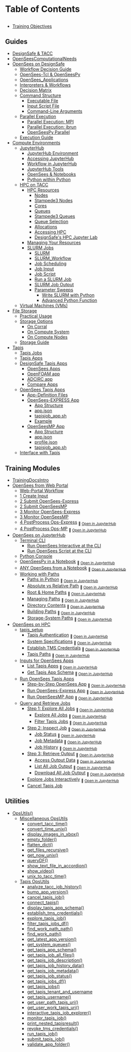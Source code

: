 # Table of Contents

## 
- [Training Objectives](Docs_MD/Oview_TrainingObjectives.md)

## Guides
- [DesignSafe & TACC](Docs_MD/Oview_DesignSafeOnTACC.md)
- [OpenSeesComputationalNeeds](Docs_MD/OpenSeesComputationalNeeds.md)
- [OpenSees on DesignSafe](Docs_MD/OpenSees_AndDesignSafe.md)
  - [Workflow Decision Guide](Docs_MD/Oview_WorkflowArchitectureGuide.md)
  - [OpenSees-Tcl & OpenSeesPy](Docs_MD/OpenSees_Interpreters.md)
  - [OpenSees_Applications](Docs_MD/OpenSees_Applications.md)
  - [Interpreters & Workflows](Docs_MD/OpenSees_Workflows.md)
  - [Decision Matrix](Docs_MD/OpenSees_DecisionMatrixOpsDS.md)
  - [Command Structure](Docs_MD/Ops_CommandStrux.md)
    - [Executable File](Docs_MD/Ops_CommandStrux_1_ExecutableFile.md)
    - [Input Script File](Docs_MD/Ops_CommandStrux_2_ScriptFile.md)
    - [Command-Line Arguments](Docs_MD/Ops_CommandStrux_3_CommandLineArgs.md)
  - [Parallel Execution](Docs_MD/Ops_ParallelExec.md)
    - [Parallel Execution: MPI](Docs_MD/Ops_ParallelExec_MPI.md)
    - [Parallel Execution: ibrun](Docs_MD/Ops_ParallelExec_Ibrun.md)
    - [OpenSeesPy Parallel](Docs_MD/Ops_ParallelExec_python.md)
  - [Execution Guide](Docs_MD/Ops_ExecGuide.md)
- [Compute Environments](Docs_MD/ComputeEnvironments.md)
  - [JupyterHub](Docs_MD/ComputeEnv_JupyterHubContainers.md)
    - [JupyterHub Environment](Docs_MD/JupyterHub_Intro.md)
    - [Accessing JupyterHub](Docs_MD/AccessJupyter.md)
    - [Workflow in JupyterHub](Docs_MD/JupyterHub_Workflow.md)
    - [JupyterHub Tools](Docs_MD/JupyterHub_Tools.md)
    - [OpenSees & Notebooks](Docs_MD/RunOpsInDS_JupyterNotebook.md)
    - [Python within Python](Docs_MD/RunOpsInDS_PythonWithinPython.md)
  - [HPC on TACC](Docs_MD/ComputeEnv_HPC.md)
    - [HPC Resources](Docs_MD/HPC_Intro.md)
      - [Nodes](Docs_MD/HPC_Node.md)
      - [Stampede3 Nodes](Docs_MD/HPC_NodeStampede3.md)
      - [Cores](Docs_MD/HPC_Core.md)
      - [Queues](Docs_MD/HPC_Queue.md)
      - [Stampede3 Queues](Docs_MD/HPC_QueueStampede3.md)
      - [Queue Selection](Docs_MD/HPC_QueueSelexn.md)
      - [Allocations](Docs_MD/HPC_allocations.md)
      - [Accessing HPC](Docs_MD/HPCenv_Access.md)
      - [DesignSafe's HPC Jupyter Lab](Docs_MD/HPCenv_HPCjupyter.md)
    - [Managing Your Resources](Docs_MD/HPC_manageResources.md)
    - [SLURM Jobs](Docs_MD/SLURM_TACCjobs.md)
      - [SLURM](Docs_MD/SLURM_Intro.md)
      - [SLURM_Workflow](Docs_MD/SLURM_Workflow.md)
      - [Job Scheduling](Docs_MD/SLURM_Scheduling.md)
      - [Job Input](Docs_MD/SLURM_Input.md)
      - [Job Script](Docs_MD/SLURM_Script.md)
      - [Run a SLURM Job](Docs_MD/SLURM_Run.md)
      - [SLURM Job Output](Docs_MD/SLURM_OutErrFiles.md)
      - [Parameter Sweeps](Docs_MD/SLURMmanual_ParameterSweep.md)
        - [Write SLURM with Python](Docs_MD/SLURMmanual_PythonFunction.md)
        - [Advanced Python Function](Docs_MD/SLURMmanual_PythonFunction2.md)
  - [Virtual Machines (VMs)](Docs_MD/ComputeEnv_VirtualMachines.md)
- [File Storage](Docs_MD/FileStorage_a_Concepts.md)
  - [Practical Usage](Docs_MD/FileStorage_b_PracticalUsage.md)
  - [Storage Options](Docs_MD/FileStorage_0_options.md)
    - [On Corral](Docs_MD/FileStorage_1_corral.md)
    - [On Compute System](Docs_MD/FileStorage_2_compsys.md)
    - [On Compute Nodes](Docs_MD/FileStorage_3_compnode.md)
  - [Storage Guide](Docs_MD/FileStorage_c_Guide.md)
- [Tapis](Docs_MD/tapis_intro.md)
  - [Tapis Jobs](Docs_MD/tapis_jobs.md)
  - [Tapis Apps](Docs_MD/tapis_apps.md)
  - [DesignSafe Tapis Apps](Docs_MD/DSapps.md)
    - [OpenSees Apps](Docs_MD/DSapps_OpenSees.md)
    - [OpenFOAM app](Docs_MD/DSapps_OpenFOAM.md)
    - [ADCIRC app](Docs_MD/DSapps_ADCIRC.md)
    - [Compare Apps](Docs_MD/DSapps_Compare.md)
  - [OpenSees Tapis Apps](Docs_MD/OpsApps_Overview.md)
    - [App-Definition Files](Docs_MD/tapis_app_def_files.md)
    - [OpenSees-EXPRESS App](Docs_MD/OpsApps_Express.md)
      - [App Structure](Docs_MD/OpsApps_Express_fileStrux.md)
      - [app.json](Docs_MD/OpsApps_Express_app_json.md)
      - [tapisjob_app.sh](Docs_MD/OpsApps_Express_app_sh.md)
      - [Example](Docs_MD/OpsApps_Express_example.md)
    - [OpenSeesMP App](Docs_MD/OpsApps_MPs3.md)
      - [App Structure](Docs_MD/OpsApps_MPs3_fileStrux.md)
      - [app.json](Docs_MD/OpsApps_MPs3_app_json.md)
      - [profile.json](Docs_MD/OpsApps_MPs3_profile_json.md)
      - [tapisjob_app.sh](Docs_MD/OpsApps_MPs3_tapisjob_app_sh.md)
  - [Interface with Tapis](Docs_MD/tapis_interfacing.md)

## Training Modules
- [TrainingDocsIntro](Docs_MD/TrainingDocsIntro.md)
- [OpenSees from Web Portal](Docs_MD/WebPortal_Overview.md)
  - [Web-Portal Workflow](Docs_MD/WebPortal_Overview_Workflow.md)
  - [1 Create Input](Docs_MD/WebPortal_1_CreateInput.md)
  - [2 Submit OpenSees-Express](Docs_MD/WebPortal_2_SubmitJob_OpenSeesExpress.md)
  - [2 Submit OpenSeesMP](Docs_MD/WebPortal_2_SubmitJob_OpenSeesMP.md)
  - [3 Monitor OpenSees-Express](Docs_MD/WebPortal_3_MonitorJob_OpenSeesExpress.md)
  - [3 Monitor OpenSeesMP](Docs_MD/WebPortal_3_MonitorJob_OpenSeesMP.md)
  - [4 PostProcess Ops-Express](Jupyter_Notebooks/webPortal_4_PostProcess_OpenSeesExpress.ipynb)
      <sub>📂 <a href='https://jupyter.designsafe-ci.org/hub/user-redirect/tree/CommunityData/OpenSees/TrainingMaterial/training-OpenSees-on-DesignSafe/Jupyter_Notebooks/webPortal_4_PostProcess_OpenSeesExpress.ipynb' target='_blank'>Open in JupyterHub</a></sub>
  - [4 PostProcess Ops-MP](Jupyter_Notebooks/webPortal_4_PostProcess_OpenSeesMP.ipynb)
      <sub>📂 <a href='https://jupyter.designsafe-ci.org/hub/user-redirect/tree/CommunityData/OpenSees/TrainingMaterial/training-OpenSees-on-DesignSafe/Jupyter_Notebooks/webPortal_4_PostProcess_OpenSeesMP.ipynb' target='_blank'>Open in JupyterHub</a></sub>
- [OpenSees on JupyterHub](Docs_MD/RunOpsInDS_JupyterHub_intro.md)
  - [Terminal CLI](Docs_MD/CLI.md)
    - [Run OpenSees Interactive at the CLI](Docs_MD/RunOpenSees_CLI_interactive.md)
    - [Run OpenSees Script at the CLI](Docs_MD/RunOpenSees_CLI_script.md)
  - [Python Console](Docs_MD/RunOpsInDS_Console.md)
  - [OpenSeesPy in a Notebook](Jupyter_Notebooks/runOps_Ex1a.py.Canti2D.Push.ipynb)
      <sub>📂 <a href='https://jupyter.designsafe-ci.org/hub/user-redirect/tree/CommunityData/OpenSees/TrainingMaterial/training-OpenSees-on-DesignSafe/Jupyter_Notebooks/runOps_Ex1a.py.Canti2D.Push.ipynb' target='_blank'>Open in JupyterHub</a></sub>
  - [ANY OpenSees from a Notebook](Jupyter_Notebooks/runOps_RunAnyOpenSeesInPython.ipynb)
      <sub>📂 <a href='https://jupyter.designsafe-ci.org/hub/user-redirect/tree/CommunityData/OpenSees/TrainingMaterial/training-OpenSees-on-DesignSafe/Jupyter_Notebooks/runOps_RunAnyOpenSeesInPython.ipynb' target='_blank'>Open in JupyterHub</a></sub>
  - [Working with Paths](Docs_MD/Paths_Overview.md)
    - [Paths in Python](Jupyter_Notebooks/paths_InPython.ipynb)
      <sub>📂 <a href='https://jupyter.designsafe-ci.org/hub/user-redirect/tree/CommunityData/OpenSees/TrainingMaterial/training-OpenSees-on-DesignSafe/Jupyter_Notebooks/paths_InPython.ipynb' target='_blank'>Open in JupyterHub</a></sub>
    - [Absolute vs Relative Path](Jupyter_Notebooks/paths_InPython_AbsVsRelative.ipynb)
      <sub>📂 <a href='https://jupyter.designsafe-ci.org/hub/user-redirect/tree/CommunityData/OpenSees/TrainingMaterial/training-OpenSees-on-DesignSafe/Jupyter_Notebooks/paths_InPython_AbsVsRelative.ipynb' target='_blank'>Open in JupyterHub</a></sub>
    - [Root & Home Paths](Jupyter_Notebooks/paths_InPython_RootAndHome.ipynb)
      <sub>📂 <a href='https://jupyter.designsafe-ci.org/hub/user-redirect/tree/CommunityData/OpenSees/TrainingMaterial/training-OpenSees-on-DesignSafe/Jupyter_Notebooks/paths_InPython_RootAndHome.ipynb' target='_blank'>Open in JupyterHub</a></sub>
    - [Managing Paths](Jupyter_Notebooks/paths_InPython_Manage.ipynb)
      <sub>📂 <a href='https://jupyter.designsafe-ci.org/hub/user-redirect/tree/CommunityData/OpenSees/TrainingMaterial/training-OpenSees-on-DesignSafe/Jupyter_Notebooks/paths_InPython_Manage.ipynb' target='_blank'>Open in JupyterHub</a></sub>
    - [Directory Contents](Jupyter_Notebooks/paths_InPython_Contents.ipynb)
      <sub>📂 <a href='https://jupyter.designsafe-ci.org/hub/user-redirect/tree/CommunityData/OpenSees/TrainingMaterial/training-OpenSees-on-DesignSafe/Jupyter_Notebooks/paths_InPython_Contents.ipynb' target='_blank'>Open in JupyterHub</a></sub>
    - [Building Paths](Jupyter_Notebooks/paths_InPython_BuildPath.ipynb)
      <sub>📂 <a href='https://jupyter.designsafe-ci.org/hub/user-redirect/tree/CommunityData/OpenSees/TrainingMaterial/training-OpenSees-on-DesignSafe/Jupyter_Notebooks/paths_InPython_BuildPath.ipynb' target='_blank'>Open in JupyterHub</a></sub>
    - [Storage-System Paths](Jupyter_Notebooks/paths_StorageSystems.ipynb)
      <sub>📂 <a href='https://jupyter.designsafe-ci.org/hub/user-redirect/tree/CommunityData/OpenSees/TrainingMaterial/training-OpenSees-on-DesignSafe/Jupyter_Notebooks/paths_StorageSystems.ipynb' target='_blank'>Open in JupyterHub</a></sub>
- [OpenSees on HPC](Docs_MD/RunOpsInDS_HPCviaJupyterHub.md)
  - [tapis_setup](Docs_MD/tapis_setup.md)
    - [Tapis Authentication](Jupyter_Notebooks/tapisConnect_connectToTapis.ipynb)
      <sub>📂 <a href='https://jupyter.designsafe-ci.org/hub/user-redirect/tree/CommunityData/OpenSees/TrainingMaterial/training-OpenSees-on-DesignSafe/Jupyter_Notebooks/tapisConnect_connectToTapis.ipynb' target='_blank'>Open in JupyterHub</a></sub>
    - [System Specifications](Jupyter_Notebooks/tapisConnect_getSystemSpecs.ipynb)
      <sub>📂 <a href='https://jupyter.designsafe-ci.org/hub/user-redirect/tree/CommunityData/OpenSees/TrainingMaterial/training-OpenSees-on-DesignSafe/Jupyter_Notebooks/tapisConnect_getSystemSpecs.ipynb' target='_blank'>Open in JupyterHub</a></sub>
    - [Establish TMS Credentials](Jupyter_Notebooks/tapisConnect_establishSystemCredentials.ipynb)
      <sub>📂 <a href='https://jupyter.designsafe-ci.org/hub/user-redirect/tree/CommunityData/OpenSees/TrainingMaterial/training-OpenSees-on-DesignSafe/Jupyter_Notebooks/tapisConnect_establishSystemCredentials.ipynb' target='_blank'>Open in JupyterHub</a></sub>
    - [Tapis Paths](Jupyter_Notebooks/tapisConnect_tapisPaths.ipynb)
      <sub>📂 <a href='https://jupyter.designsafe-ci.org/hub/user-redirect/tree/CommunityData/OpenSees/TrainingMaterial/training-OpenSees-on-DesignSafe/Jupyter_Notebooks/tapisConnect_tapisPaths.ipynb' target='_blank'>Open in JupyterHub</a></sub>
  - [Inputs for OpenSees Apps](Docs_MD/tapis_OpenSeesApps_input.md)
    - [List Tapis Apps](Jupyter_Notebooks/tapis_getApps_List.ipynb)
      <sub>📂 <a href='https://jupyter.designsafe-ci.org/hub/user-redirect/tree/CommunityData/OpenSees/TrainingMaterial/training-OpenSees-on-DesignSafe/Jupyter_Notebooks/tapis_getApps_List.ipynb' target='_blank'>Open in JupyterHub</a></sub>
    - [Get Tapis App Schema](Jupyter_Notebooks/tapis_getApps_Schema.ipynb)
      <sub>📂 <a href='https://jupyter.designsafe-ci.org/hub/user-redirect/tree/CommunityData/OpenSees/TrainingMaterial/training-OpenSees-on-DesignSafe/Jupyter_Notebooks/tapis_getApps_Schema.ipynb' target='_blank'>Open in JupyterHub</a></sub>
  - [Run OpenSees Tapis Apps](Docs_MD/tapis_OpenSeesApps.md)
    - [Step-by-Step OpenSees App](Jupyter_Notebooks/tapis_submitJob_DSapp_OpenSees_Detailed.ipynb)
      <sub>📂 <a href='https://jupyter.designsafe-ci.org/hub/user-redirect/tree/CommunityData/OpenSees/TrainingMaterial/training-OpenSees-on-DesignSafe/Jupyter_Notebooks/tapis_submitJob_DSapp_OpenSees_Detailed.ipynb' target='_blank'>Open in JupyterHub</a></sub>
    - [Run OpenSees-Express App](Jupyter_Notebooks/tapis_submitJob_DSapp_OpenSees_Compact_OpsExpress.ipynb)
      <sub>📂 <a href='https://jupyter.designsafe-ci.org/hub/user-redirect/tree/CommunityData/OpenSees/TrainingMaterial/training-OpenSees-on-DesignSafe/Jupyter_Notebooks/tapis_submitJob_DSapp_OpenSees_Compact_OpsExpress.ipynb' target='_blank'>Open in JupyterHub</a></sub>
    - [Run OpenSeesMP App](Jupyter_Notebooks/tapis_submitJob_DSapp_OpenSees_Compact_OpsMP.ipynb)
      <sub>📂 <a href='https://jupyter.designsafe-ci.org/hub/user-redirect/tree/CommunityData/OpenSees/TrainingMaterial/training-OpenSees-on-DesignSafe/Jupyter_Notebooks/tapis_submitJob_DSapp_OpenSees_Compact_OpsMP.ipynb' target='_blank'>Open in JupyterHub</a></sub>
  - [Query and Retrieve Jobs](Docs_MD/tapis_queryJobs.md)
    - [Step 1: Explore All Jobs](Jupyter_Notebooks/tapis_queryJobs_ExploreAllJobs.ipynb)
      <sub>📂 <a href='https://jupyter.designsafe-ci.org/hub/user-redirect/tree/CommunityData/OpenSees/TrainingMaterial/training-OpenSees-on-DesignSafe/Jupyter_Notebooks/tapis_queryJobs_ExploreAllJobs.ipynb' target='_blank'>Open in JupyterHub</a></sub>
      - [Explore All Jobs](Jupyter_Notebooks/tapis_getJobList_AllJobs.ipynb)
      <sub>📂 <a href='https://jupyter.designsafe-ci.org/hub/user-redirect/tree/CommunityData/OpenSees/TrainingMaterial/training-OpenSees-on-DesignSafe/Jupyter_Notebooks/tapis_getJobList_AllJobs.ipynb' target='_blank'>Open in JupyterHub</a></sub>
      - [Filter Tapis Jobs](Jupyter_Notebooks/tapis_getJobList_FilterJobs.ipynb)
      <sub>📂 <a href='https://jupyter.designsafe-ci.org/hub/user-redirect/tree/CommunityData/OpenSees/TrainingMaterial/training-OpenSees-on-DesignSafe/Jupyter_Notebooks/tapis_getJobList_FilterJobs.ipynb' target='_blank'>Open in JupyterHub</a></sub>
    - [Step 2: Inspect Job](Jupyter_Notebooks/tapis_queryJobs_InspectJob.ipynb)
      <sub>📂 <a href='https://jupyter.designsafe-ci.org/hub/user-redirect/tree/CommunityData/OpenSees/TrainingMaterial/training-OpenSees-on-DesignSafe/Jupyter_Notebooks/tapis_queryJobs_InspectJob.ipynb' target='_blank'>Open in JupyterHub</a></sub>
      - [Job Status](Jupyter_Notebooks/tapis_getJobMeta_JobStatus.ipynb)
      <sub>📂 <a href='https://jupyter.designsafe-ci.org/hub/user-redirect/tree/CommunityData/OpenSees/TrainingMaterial/training-OpenSees-on-DesignSafe/Jupyter_Notebooks/tapis_getJobMeta_JobStatus.ipynb' target='_blank'>Open in JupyterHub</a></sub>
      - [Job Metadata](Jupyter_Notebooks/tapis_getJobMeta_JobMetaData.ipynb)
      <sub>📂 <a href='https://jupyter.designsafe-ci.org/hub/user-redirect/tree/CommunityData/OpenSees/TrainingMaterial/training-OpenSees-on-DesignSafe/Jupyter_Notebooks/tapis_getJobMeta_JobMetaData.ipynb' target='_blank'>Open in JupyterHub</a></sub>
      - [Job History](Jupyter_Notebooks/tapis_getJobMeta_JobHistoryData.ipynb)
      <sub>📂 <a href='https://jupyter.designsafe-ci.org/hub/user-redirect/tree/CommunityData/OpenSees/TrainingMaterial/training-OpenSees-on-DesignSafe/Jupyter_Notebooks/tapis_getJobMeta_JobHistoryData.ipynb' target='_blank'>Open in JupyterHub</a></sub>
    - [Step 3: Retrieve Output](Jupyter_Notebooks/tapis_queryJobs_RetrieveOutput.ipynb)
      <sub>📂 <a href='https://jupyter.designsafe-ci.org/hub/user-redirect/tree/CommunityData/OpenSees/TrainingMaterial/training-OpenSees-on-DesignSafe/Jupyter_Notebooks/tapis_queryJobs_RetrieveOutput.ipynb' target='_blank'>Open in JupyterHub</a></sub>
      - [Access Output Data](Jupyter_Notebooks/tapis_getJobOutData_AccessData.ipynb)
      <sub>📂 <a href='https://jupyter.designsafe-ci.org/hub/user-redirect/tree/CommunityData/OpenSees/TrainingMaterial/training-OpenSees-on-DesignSafe/Jupyter_Notebooks/tapis_getJobOutData_AccessData.ipynb' target='_blank'>Open in JupyterHub</a></sub>
      - [List All Job Output](Jupyter_Notebooks/tapis_getJobOutData_OutputFiles_Metadata.ipynb)
      <sub>📂 <a href='https://jupyter.designsafe-ci.org/hub/user-redirect/tree/CommunityData/OpenSees/TrainingMaterial/training-OpenSees-on-DesignSafe/Jupyter_Notebooks/tapis_getJobOutData_OutputFiles_Metadata.ipynb' target='_blank'>Open in JupyterHub</a></sub>
      - [Download All Job Output](Jupyter_Notebooks/tapis_getJobOutData_OutputFiles_Download.ipynb)
      <sub>📂 <a href='https://jupyter.designsafe-ci.org/hub/user-redirect/tree/CommunityData/OpenSees/TrainingMaterial/training-OpenSees-on-DesignSafe/Jupyter_Notebooks/tapis_getJobOutData_OutputFiles_Download.ipynb' target='_blank'>Open in JupyterHub</a></sub>
    - [Explore Jobs Interactively](Jupyter_Notebooks/tapis_getJobList_ExploreJobsInteractive.ipynb)
      <sub>📂 <a href='https://jupyter.designsafe-ci.org/hub/user-redirect/tree/CommunityData/OpenSees/TrainingMaterial/training-OpenSees-on-DesignSafe/Jupyter_Notebooks/tapis_getJobList_ExploreJobsInteractive.ipynb' target='_blank'>Open in JupyterHub</a></sub>
    - [Cancel Tapis Job](Docs_MD/tapis_cancelJob.md)

## Utilities
- [OpsUtils()](OpsUtils_Docs/Misc/OpsUtils_Intro.md)
  - [Miscellaneous OpsUtils](OpsUtils_Docs/Misc/OpsUtils_Misc.md)
    - [convert_tacc_time()](OpsUtils_Docs/Misc/convert_tacc_time.md)
    - [convert_time_unix()](OpsUtils_Docs/Misc/convert_time_unix.md)
    - [display_images_in_xbox()](OpsUtils_Docs/Misc/display_images_in_xbox.md)
    - [empty_folder()](OpsUtils_Docs/Misc/empty_folder.md)
    - [flatten_dict()](OpsUtils_Docs/Misc/flatten_dict.md)
    - [get_files_recursive()](OpsUtils_Docs/Misc/get_files_recursive.md)
    - [get_now_unix()](OpsUtils_Docs/Misc/get_now_unix.md)
    - [queryDF()](OpsUtils_Docs/Misc/queryDF.md)
    - [show_text_file_in_accordion()](OpsUtils_Docs/Misc/show_text_file_in_accordion.md)
    - [show_video()](OpsUtils_Docs/Misc/show_video.md)
    - [unix_to_tacc_time()](OpsUtils_Docs/Misc/unix_to_tacc_time.md)
  - [Tapis OpsUtils](OpsUtils_Docs/Tapis/OpsUtils_Tapis.md)
    - [analyze_tacc_job_history()](OpsUtils_Docs/Tapis/analyze_tacc_job_history.md)
    - [bump_app_version()](OpsUtils_Docs/Tapis/bump_app_version.md)
    - [cancel_tapis_job()](OpsUtils_Docs/Tapis/cancel_tapis_job.md)
    - [connect_tapis()](OpsUtils_Docs/Tapis/connect_tapis.md)
    - [display_tapis_app_schema()](OpsUtils_Docs/Tapis/display_tapis_app_schema.md)
    - [establish_tms_credentials()](OpsUtils_Docs/Tapis/establish_tms_credentials.md)
    - [explore_tapis_job()](OpsUtils_Docs/Tapis/explore_tapis_job.md)
    - [filter_tapis_jobs_df()](OpsUtils_Docs/Tapis/filter_tapis_jobs_df.md)
    - [find_work_path_path()](OpsUtils_Docs/Tapis/find_work_path_path.md)
    - [find_work_path()](OpsUtils_Docs/Tapis/find_work_path.md)
    - [get_latest_app_version()](OpsUtils_Docs/Tapis/get_latest_app_version.md)
    - [get_system_queues()](OpsUtils_Docs/Tapis/get_system_queues.md)
    - [get_tapis_app_schema()](OpsUtils_Docs/Tapis/get_tapis_app_schema.md)
    - [get_tapis_job_all_files()](OpsUtils_Docs/Tapis/get_tapis_job_all_files.md)
    - [get_tapis_job_description()](OpsUtils_Docs/Tapis/get_tapis_job_description.md)
    - [get_tapis_job_history_data()](OpsUtils_Docs/Tapis/get_tapis_job_history_data.md)
    - [get_tapis_job_metadata()](OpsUtils_Docs/Tapis/get_tapis_job_metadata.md)
    - [get_tapis_job_status()](OpsUtils_Docs/Tapis/get_tapis_job_status.md)
    - [get_tapis_jobs_df()](OpsUtils_Docs/Tapis/get_tapis_jobs_df.md)
    - [get_tapis_jobs()](OpsUtils_Docs/Tapis/get_tapis_jobs.md)
    - [get_tapis_tenant_and_username](OpsUtils_Docs/Tapis/get_tapis_tenant_and_username.md)
    - [get_tapis_username()](OpsUtils_Docs/Tapis/get_tapis_username.md)
    - [get_user_path_tapis_uri()](OpsUtils_Docs/Tapis/get_user_path_tapis_uri.md)
    - [get_user_work_tapis_uri()](OpsUtils_Docs/Tapis/get_user_work_tapis_uri.md)
    - [interactive_tapis_job_explorer()](OpsUtils_Docs/Tapis/interactive_tapis_job_explorer.md)
    - [monitor_tapis_job()](OpsUtils_Docs/Tapis/monitor_tapis_job.md)
    - [print_nested_tapisresult()](OpsUtils_Docs/Tapis/print_nested_tapisresult.md)
    - [revoke_tms_credentials()](OpsUtils_Docs/Tapis/revoke_tms_credentials.md)
    - [run_tapis_job()](OpsUtils_Docs/Tapis/run_tapis_job.md)
    - [submit_tapis_job()](OpsUtils_Docs/Tapis/submit_tapis_job.md)
    - [validate_app_folder()](OpsUtils_Docs/Tapis/validate_app_folder.md)
